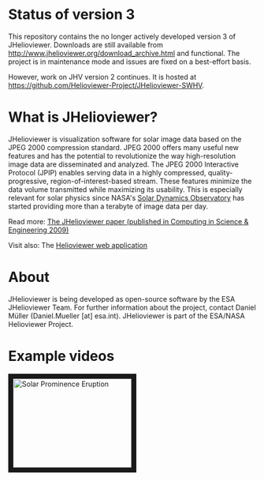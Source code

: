 Status of version 3
===================
This repository contains the no longer actively developed version 3 of JHelioviewer. Downloads are still available from http://www.jhelioviewer.org/download_archive.html and functional. The project is in maintenance mode and issues are fixed on a best-effort basis.

However, work on JHV version 2 continues. It is hosted at https://github.com/Helioviewer-Project/JHelioviewer-SWHV.



What is JHelioviewer?
=====================
JHelioviewer is visualization software for solar image data based on the JPEG 2000 compression standard. JPEG 2000 offers many useful new features and has the potential to revolutionize the way high-resolution image data are disseminated and analyzed. The JPEG 2000 Interactive Protocol (JPIP) enables serving data in a highly compressed, quality-progressive, region-of-interest-based stream. These features minimize the data volume transmitted while maximizing its usability. This is especially relevant for solar physics since NASA's [Solar Dynamics Observatory](http://sdo.gsfc.nasa.gov/) has started providing more than a terabyte of image data per day. 

Read more: [The JHelioviewer paper (published in Computing in Science & Engineering 2009)](http://www.jhelioviewer.org/pub/Mueller+al_CiSE2009.pdf)

Visit also: The [Helioviewer web application](http://helioviewer.org/)


About
=====
JHelioviewer is being developed as open-source software by the ESA JHelioviewer Team. For further information about the project, contact Daniel Müller (Daniel.Mueller [at] esa.int). JHelioviewer is part of the ESA/NASA Helioviewer Project. 


Example videos
==============
<a href="http://www.youtube.com/watch?feature=player_embedded&v=jciUYQHa6-0
" target="_blank"><img src="http://img.youtube.com/vi/jciUYQHa6-0/0.jpg" 
alt="Solar Prominence Eruption" width="240" height="180" border="10" /></a>
